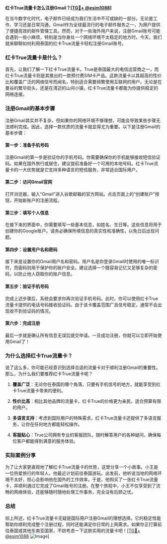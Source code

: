 **红卡True流量卡怎么注册Gmail？[[TG💪+ @esim1088](https://t.me/s/esim1088)]**

在当今数字化时代，电子邮件已经成为我们生活中不可或缺的一部分。无论是工作、学习还是日常沟通，Gmail作为全球最流行的电子邮件服务之一，为用户提供了便捷高效的邮件管理工具。然而，对于一些海外用户来说，注册Gmail账号可能会遇到一些小麻烦，特别是当你身处一个网络环境不太稳定的地方时。今天，我们就来聊聊如何利用泰国的红卡True流量卡轻松注册Gmail账号。

### 红卡True流量卡是什么？

首先，让我们了解一下红卡True流量卡。True是泰国最大的电信运营商之一，而红卡True流量卡则是其推出的一款预付费SIM卡产品。这款流量卡以其超高的性价比和覆盖广泛的网络信号而闻名，特别适合需要频繁使用互联网的用户。无论是在曼谷的繁华街头，还是在清迈的山间小镇，红卡True流量卡都能为你提供稳定的网络连接。

### 注册Gmail的基本步骤

注册Gmail其实并不复杂，但如果你的网络环境不够理想，可能会导致某些步骤无法顺利完成。因此，选择一款优质的流量卡就显得尤为重要。以下是注册Gmail的基本步骤：

#### 第一步：准备手机号码

注册Gmail的第一步是验证你的手机号码。你需要确保你的手机能够接收短信验证码。如果在国外旅行或居住，建议提前准备好一个可用的本地号码。红卡True流量卡的一大优势就是它支持多种语言的短信服务，非常适合国际用户。

#### 第二步：访问Gmail官网

打开浏览器，输入“Gmail”进入谷歌邮箱的官方网站。点击页面上的“创建账户”按钮，开始新账户的注册流程。

#### 第三步：填写个人信息

在接下来的界面中，你需要填写一些基本信息，如姓名、生日等。这些信息将用于创建你的Google账户。请务必确保所填信息的真实性和准确性，以免日后出现问题。

#### 第四步：设置用户名和密码

接下来是设置你的Gmail用户名和密码。用户名是你登录Gmail时使用的唯一标识符，而密码则用于保护你的账户安全。建议选择一个既容易记忆又足够复杂的密码，以防止他人窃取你的账户信息。

#### 第五步：验证手机号码

完成上述步骤后，系统会要求你再次验证手机号码。此时，你可以使用红卡True流量卡提供的电话号码接收验证码。由于该卡覆盖范围广且信号稳定，通常不会出现收不到验证码的情况。

#### 第六步：完成注册

最后一步就是确认所有信息无误后提交申请。一旦成功注册，你就可以立即开始使用Gmail了！

### 为什么选择红卡True流量卡？

说了这么多，你可能已经意识到选择合适的流量卡对于顺利注册Gmail的重要性。那么，为什么我们要推荐红卡True流量卡呢？

1. **覆盖广泛**：无论你在泰国的哪个角落，只要有手机信号的地方，就能享受到红卡True流量卡带来的便利。
   
2. **性价比高**：相比其他品牌的流量卡，红卡True的价格更为亲民，适合预算有限的用户。

3. **多语言支持**：考虑到国际用户的特殊需求，红卡True流量卡还提供了多语言服务，让你在任何地方都能轻松操作。

4. **客服贴心**：True公司拥有专业的客服团队，随时解答用户的各种疑问，确保每位客户都能得到满意的服务体验。

### 实际案例分享

为了让大家更直观地了解红卡True流量卡的优势，这里分享一个小故事。小王是一位热爱旅行的年轻人，他最近计划前往泰国游玩。出发前，他听说当地的网络环境不太好，担心会影响他在国外的工作效率。于是，他购买了一张红卡True流量卡，并顺利通过它完成了Gmail账号的注册。在整个旅程中，小王不仅享受到了流畅的网络体验，还能够随时随地处理工作事务，完全没有后顾之忧。

### 总结

综上所述，红卡True流量卡无疑是国际用户注册Gmail的理想选择。它的稳定性能帮助你顺利完成整个注册过程，同时还能满足你日常的上网需求。如果你正打算前往泰国或其他东南亚国家，不妨考虑一下这款实用的流量卡吧！[[TG💪+ @esim1088](https://t.me/s/esim1088) ![Image](https://i.postimg.cc/4NQfJmqS/Snipaste-2025-05-13-00-14-12.png)]